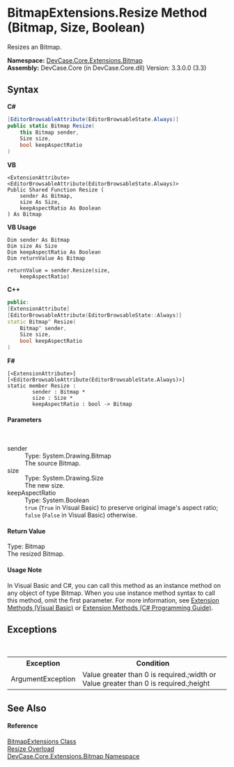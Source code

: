 # BitmapExtensions.Resize Method (Bitmap, Size, Boolean)
 

Resizes an Bitmap.

**Namespace:**&nbsp;<a href="N_DevCase_Core_Extensions_Bitmap">DevCase.Core.Extensions.Bitmap</a><br />**Assembly:**&nbsp;DevCase.Core (in DevCase.Core.dll) Version: 3.3.0.0 (3.3)

## Syntax

**C#**<br />
``` C#
[EditorBrowsableAttribute(EditorBrowsableState.Always)]
public static Bitmap Resize(
	this Bitmap sender,
	Size size,
	bool keepAspectRatio
)
```

**VB**<br />
``` VB
<ExtensionAttribute>
<EditorBrowsableAttribute(EditorBrowsableState.Always)>
Public Shared Function Resize ( 
	sender As Bitmap,
	size As Size,
	keepAspectRatio As Boolean
) As Bitmap
```

**VB Usage**<br />
``` VB Usage
Dim sender As Bitmap
Dim size As Size
Dim keepAspectRatio As Boolean
Dim returnValue As Bitmap

returnValue = sender.Resize(size, 
	keepAspectRatio)
```

**C++**<br />
``` C++
public:
[ExtensionAttribute]
[EditorBrowsableAttribute(EditorBrowsableState::Always)]
static Bitmap^ Resize(
	Bitmap^ sender, 
	Size size, 
	bool keepAspectRatio
)
```

**F#**<br />
``` F#
[<ExtensionAttribute>]
[<EditorBrowsableAttribute(EditorBrowsableState.Always)>]
static member Resize : 
        sender : Bitmap * 
        size : Size * 
        keepAspectRatio : bool -> Bitmap 

```


#### Parameters
&nbsp;<dl><dt>sender</dt><dd>Type: System.Drawing.Bitmap<br />The source Bitmap.</dd><dt>size</dt><dd>Type: System.Drawing.Size<br />The new size.</dd><dt>keepAspectRatio</dt><dd>Type: System.Boolean<br />`true` (`True` in Visual Basic) to preserve original image's aspect ratio; `false` (`False` in Visual Basic) otherwise.</dd></dl>

#### Return Value
Type: Bitmap<br />The resized Bitmap.

#### Usage Note
In Visual Basic and C#, you can call this method as an instance method on any object of type Bitmap. When you use instance method syntax to call this method, omit the first parameter. For more information, see <a href="https://docs.microsoft.com/dotnet/visual-basic/programming-guide/language-features/procedures/extension-methods">Extension Methods (Visual Basic)</a> or <a href="https://docs.microsoft.com/dotnet/csharp/programming-guide/classes-and-structs/extension-methods">Extension Methods (C# Programming Guide)</a>.

## Exceptions
&nbsp;<table><tr><th>Exception</th><th>Condition</th></tr><tr><td>ArgumentException</td><td>Value greater than 0 is required.;width or Value greater than 0 is required.;height</td></tr></table>

## See Also


#### Reference
<a href="T_DevCase_Core_Extensions_Bitmap_BitmapExtensions">BitmapExtensions Class</a><br /><a href="Overload_DevCase_Core_Extensions_Bitmap_BitmapExtensions_Resize">Resize Overload</a><br /><a href="N_DevCase_Core_Extensions_Bitmap">DevCase.Core.Extensions.Bitmap Namespace</a><br />